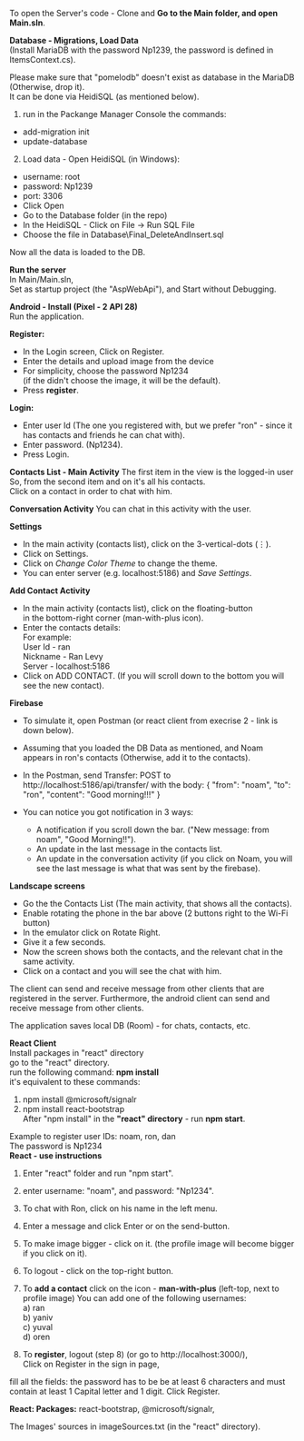 To open the Server's code - 
Clone and **Go to the Main folder, and open Main.sln**.

**Database - Migrations, Load Data**<br/>
(Install MariaDB with the password Np1239, the password is defined in ItemsContext.cs). <br/>

Please make sure that "pomelodb" doesn't exist as database in the MariaDB (Otherwise, drop it). <br/>
It can be done via HeidiSQL (as mentioned below).

1. run in the Packange Manager Console the commands: 
  * add-migration init <br/>
  * update-database <br/>
  
2. Load data - Open HeidiSQL (in Windows):
  * username: root
  * password: Np1239
  * port: 3306
  * Click Open
  * Go to the Database folder (in the repo)
  * In the HeidiSQL - Click on File -> Run SQL File 
  * Choose the file in Database\Final_DeleteAndInsert.sql
  
  Now all the data is loaded to the DB.
<br/>

**Run the server** <br/>
In Main/Main.sln, <br/>
Set as startup project (the "AspWebApi"), and Start without Debugging.

**Android - Install (Pixel - 2 API 28)**<br/>
Run the application.<br/>

**Register:**<br/>
* In the Login screen, Click on Register.
* Enter the details and upload image from the device
* For simplicity, choose the password Np1234 <br/>
  (if the didn't choose the image, it will be the default).
* Press **register**.

**Login:**<br/>
* Enter user Id (The one you registered with,
  but we prefer "ron" - since it has contacts and friends he can chat with).
* Enter password. (Np1234).
* Press Login.

**Contacts List - Main Activity**
The first item in the view is the logged-in user <br/>
So, from the second item and on it's all his contacts. <br/>
Click on a contact in order to chat with him.

**Conversation Activity**
You can chat in this activity with the user.

**Settings**
* In the main activity (contacts list), click on the 3-vertical-dots (⋮).
* Click on Settings.
* Click on *Change Color Theme* to change the theme.
* You can enter server (e.g. localhost:5186) and *Save Settings*.

**Add Contact Activity**
* In the main activity (contacts list), click on the floating-button <br/>
  in the bottom-right corner (man-with-plus icon).
*  Enter the contacts details: <br/>
    For example: <br/>
    User Id - ran </br>
    Nickname - Ran Levy <br/>
    Server - localhost:5186 <br/>
* Click on ADD CONTACT.
  (If you will scroll down to the bottom you will see the new contact).

**Firebase**
* To simulate it, open Postman (or react client from execrise 2 - link is down below).
* Assuming that you loaded the DB Data as mentioned, and Noam appears in ron's contacts
  (Otherwise, add it to the contacts).
  
* In the Postman, send Transfer:
  POST to http://localhost:5186/api/transfer/
  with the body:
  {
  "from": "noam",
  "to": "ron",
  "content": "Good morning!!!"
  }
    
* You can notice you got notification in 3 ways: <br/>
  * A notification if you scroll down the bar.
    ("New message: from noam", "Good Morning!!").
  * An update in the last message in the contacts list. 
  * An update in the conversation activity (if you click on Noam, you will see the 
    last message is what that was sent by the firebase).
    
**Landscape screens**
* Go the the Contacts List (The main activity, that shows all the contacts).
* Enable rotating the phone in the bar above (2 buttons right to the Wi-Fi button)
* In the emulator click on Rotate Right.
* Give it a few seconds.
* Now the screen shows both the contacts, and the relevant chat in the same activity.
* Click on a contact and you will see the chat with him.

The client can send and receive message from other clients that are 
registered in the server. Furthermore, the android client can send and receive message from other clients.

The application saves local DB (Room) - for chats, contacts, etc.

**React Client** <br/>
Install packages in "react" directory<br/>
go to the "react" directory.<br/>
run the following command: **npm install**<br/>
it's equivalent to these commands: <br/>
1. npm install @microsoft/signalr
2. npm install react-bootstrap <br/>
After "npm install" in the **"react" directory** - run **npm start**.

Example to register user IDs: noam, ron, dan <br/>
The password is Np1234 <br/>
**React - use instructions**
1. Enter "react" folder and run "npm start".
2. enter username: "noam", and password: "Np1234". <br/>
3. To chat with Ron, click on his name in the left menu. <br/>
4. Enter a message and click Enter or on the send-button. <br/>
5. To make image bigger - click on it.
  (the profile image will become bigger if you click on it).
6. To logout - click on the top-right button.
7. To **add a contact** click on the icon - **man-with-plus** (left-top, next to profile image)
  You can add one of the following usernames: <br/>
  a) ran <br/> 
  b) yaniv <br/>
  c) yuval <br/>
  d) oren <br/>

11. To **register**, logout (step 8) (or go to http://localhost:3000/),  
  Click on Register in the sign in page,

  fill all the fields:
  the password has to be be at least 6 characters
  and must contain at least 1 Capital letter and 1 digit.
  Click Register. 

**React: Packages:** react-bootstrap, @microsoft/signalr,   

The Images' sources in imageSources.txt (in the "react" directory).
